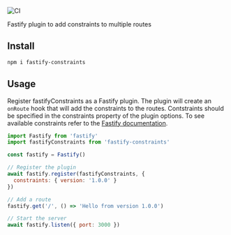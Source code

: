 ![CI](https://github.com/nearform/fastify-constraints/actions/workflows/ci.yml/badge.svg?event=push)

Fastify plugin to add constraints to multiple routes

## Install

```bash
npm i fastify-constraints
```

## Usage

Register fastifyConstraints as a Fastify plugin.
The plugin will create an `onRoute` hook that will add the constraints to the routes.
Contstraints should be specified in the constraints property of the plugin options.
To see available constraints refer to the [Fastify documentation](https://www.fastify.io/docs/latest/Reference/Routes/#constraints).

```js
import Fastify from 'fastify'
import fastifyConstraints from 'fastify-constraints'

const fastify = Fastify()

// Register the plugin
await fastify.register(fastifyConstraints, {
  constraints: { version: '1.0.0' }
})

// Add a route
fastify.get('/', () => 'Hello from version 1.0.0')

// Start the server
await fastify.listen({ port: 3000 })
```